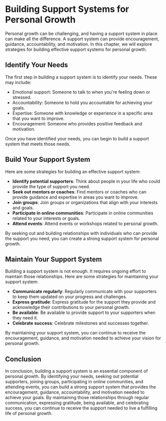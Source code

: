 Building Support Systems for Personal Growth
========================================================================

Personal growth can be challenging, and having a support system in place can make all the difference. A support system can provide encouragement, guidance, accountability, and motivation. In this chapter, we will explore strategies for building effective support systems for personal growth.

Identify Your Needs
-------------------

The first step in building a support system is to identify your needs. These may include:

* Emotional support: Someone to talk to when you're feeling down or stressed.
* Accountability: Someone to hold you accountable for achieving your goals.
* Expertise: Someone with knowledge or experience in a specific area that you want to improve.
* Encouragement: Someone who provides positive feedback and motivation.

Once you have identified your needs, you can begin to build a support system that meets those needs.

Build Your Support System
-------------------------

Here are some strategies for building an effective support system:

* **Identify potential supporters**: Think about people in your life who could provide the type of support you need.
* **Seek out mentors or coaches**: Find mentors or coaches who can provide guidance and expertise in areas you want to improve.
* **Join groups**: Join groups or organizations that align with your interests and goals.
* **Participate in online communities**: Participate in online communities related to your interests or goals.
* **Attend events**: Attend events or workshops related to personal growth.

By seeking out and building relationships with individuals who can provide the support you need, you can create a strong support system for personal growth.

Maintain Your Support System
----------------------------

Building a support system is not enough. It requires ongoing effort to maintain those relationships. Here are some strategies for maintaining your support system:

* **Communicate regularly**: Regularly communicate with your supporters to keep them updated on your progress and challenges.
* **Express gratitude**: Express gratitude for the support they provide and acknowledge their contributions to your personal growth.
* **Be available**: Be available to provide support to your supporters when they need it.
* **Celebrate success**: Celebrate milestones and successes together.

By maintaining your support system, you can continue to receive the encouragement, guidance, and motivation needed to achieve your vision for personal growth.

Conclusion
----------

In conclusion, building a support system is an essential component of personal growth. By identifying your needs, seeking out potential supporters, joining groups, participating in online communities, and attending events, you can build a strong support system that provides the encouragement, guidance, accountability, and motivation needed to achieve your goals. By maintaining those relationships through regular communication, expressing gratitude, being available, and celebrating success, you can continue to receive the support needed to live a fulfilling life of personal growth.
